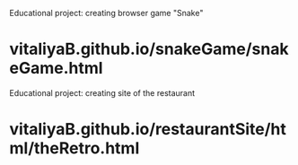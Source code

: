 Educational project: creating browser game "Snake"
# vitaliyaB.github.io/snakeGame/snakeGame.html
Educational project: creating site of the restaurant
# vitaliyaB.github.io/restaurantSite/html/theRetro.html
